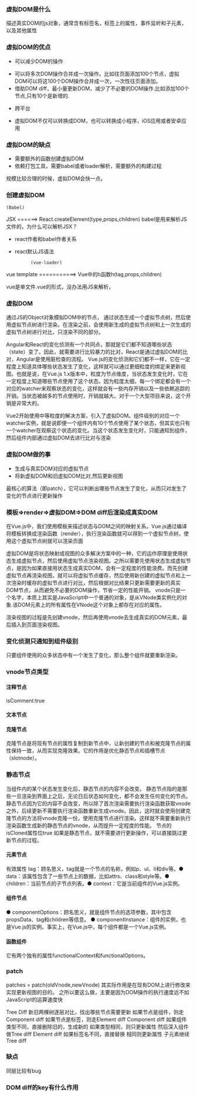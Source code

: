 ### 虚拟DOM是什么
描述真实DOM的js对象，通常含有标签名，标签上的属性，事件监听和子元素，以及其他属性

### 虚拟DOM的优点
- 可以减少DOM的操作
+ 可以将多次DOM操作合并成一次操作。比如往页面添加100个节点，虚拟DOM可以将这100个DOM操作合并成一次，一次性往页面添加。
+ 借助DOM diff，最小量更新DOM，减少了不必要的DOM操作.比如添加100个节点,只有10个是新增的.
- 跨平台
+ 虚拟DOM不仅可以转换成DOM，也可以转换成小程序，iOS应用或者安卓应用

### 虚拟DOM的缺点
- 需要额外的函数创建虚拟DOM
- 依赖打包工具，需要babel或者loader解析，需要额外的构建过程

规模比较合理的时候，虚拟DOM会快一点。


### 创建虚拟DOM
    (Babel)
JSX ======> React.createElement(type,props,children)
babel是用来解析JS文件的，为什么可以解析JSX？
- react作者和babel作者关系
- react默认JS语法

            (vue-loader)
vue template ===========> Vue中的h函数h(tag,props,children)

vue是单文件.vue的形式，没办法用JS来解析，
### 虚拟DOM
通过JS的Object对象模拟DOM中的节点，
通过状态生成一个虚拟节点树，然后使用虚拟节点树进行渲染。在渲染之前，会使用新生成的虚拟节点树和上一次生成的虚拟节点树进行对比，只渲染不同的部分。

Angular和React的变化侦测有一个共同点，那就是它们都不知道哪些状态（state）变了。因此，就需要进行比较暴力的比对，React是通过虚拟DOM的比对，Angular是使用脏检查的流程。
Vue.js的变化侦测和它们都不一样，它在一定程度上知道具体哪些状态发生了变化，这样就可以通过更细粒度的绑定来更新视图。也就是说，在Vue.js 1.x版本中，粒度为节点维度，当状态发生变化时，它在一定程度上知道哪些节点使用了这个状态。因为粒度太细，每一个绑定都会有一个对应的watcher来观察状态的变化，这样就会有一些内存开销以及一些依赖追踪的开销。当状态被越多的节点使用时，开销就越大。对于一个大型项目来说，这个开销是非常大的。

Vue2开始使用中等粒度的解决方案，引入了虚拟DOM。组件级别的对应一个watcher实例，就是说即便一个组件内有10个节点使用了某个状态，但其实也只有一个watcher在观察这个状态的变化。当这个状态发生变化时，只能通知到组件，然后组件内部通过虚拟DOM去进行比对与渲染

### 虚拟DOM做的事
- 生成与真实DOM对应的虚拟节点
- 将新虚拟DOM和旧虚拟DOM比对,然后更新视图

最核心的算法（即patch），它可以判断出哪些节点发生了变化，从而只对发生了变化的节点进行更新操作
### 模板=>render=>虚拟DOM=>DOM diff后渲染成真实DOM
在Vue.js中，我们使用模板来描述状态与DOM之间的映射关系。Vue.js通过编译将模板转换成渲染函数（render），执行渲染函数就可以得到一个虚拟节点树，使用这个虚拟节点树就可以渲染页面


虚拟DOM是将状态映射成视图的众多解决方案中的一种，它的运作原理是使用状态生成虚拟节点，然后使用虚拟节点渲染视图。之所以需要先使用状态生成虚拟节点，是因为如果直接用状态生成真实DOM，会有一定程度的性能浪费。而先创建虚拟节点再渲染视图，就可以将虚拟节点缓存，然后使用新创建的虚拟节点和上一次渲染时缓存的虚拟节点进行对比，然后根据对比结果只更新需要更新的真实DOM节点，从而避免不必要的DOM操作，节省一定的性能开销。
vnode只是一个名字，本质上其实是JavaScript中一个普通的对象，是从VNode类实例化的对象.该DOM元素上的所有属性在VNode这个对象上都存在对应的属性。

渲染视图的过程是先创建vnode，然后再使用vnode去生成真实的DOM元素，最后插入到页面渲染视图。
### 变化侦测只通知到组件级别
只要组件使用的众多状态中有一个发生了变化，那么整个组件就要重新渲染。

### vnode节点类型
#### 注释节点
isComment:true
#### 文本节点
#### 克隆节点
克隆节点是将现有节点的属性复制到新节点中，让新创建的节点和被克隆节点的属性保持一致，从而实现克隆效果。它的作用是优化静态节点和插槽节点（slotnode）。
### 静态节点
当组件内的某个状态发生变化后，静态节点的内容不会改变。 
静态节点指的是那些一旦渲染到界面上之后，无论日后状态如何变化，都不会发生任何变化的节点。   
静态节点因为它的内容不会改变，所以除了首次渲染需要执行渲染函数获取vnode之外，后续更新不需要执行渲染函数重新生成vnode。因此，这时就会使用创建克隆节点的方法将vnode克隆一份，使用克隆节点进行渲染。这样就不需要重新执行渲染函数生成新的静态节点的vnode，从而提升一定程度的性能。
节点的isCloned属性位true
如果是静态节点，就不需要进行更新操作，可以直接跳过更新节点的过程。
#### 元素节点
有效属性
tag：顾名思义，tag就是一个节点的名称，例如p、ul、li和div等。● data：该属性包含了一些节点上的数据，比如attrs、class和style等。● children：当前节点的子节点列表。● context：它是当前组件的Vue.js实例。
#### 组件节点
● componentOptions：顾名思义，就是组件节点的选项参数，其中包含propsData、tag和children等信息。
● componentInstance：组件的实例，也是Vue.js的实例。事实上，在Vue.js中，每个组件都是一个Vue.js实例。

#### 函数组件
它有两个独有的属性functionalContext和functionalOptions。

### patch
patches = patch(oldVnode,newVnode)
其实际作用是在现有DOM上进行修改来实现更新视图的目的。
之所以要这么做，主要是因为DOM操作的执行速度远不如JavaScript的运算速度快

Tree Diff
新旧两棵树逐层对比，找出哪些节点需要更新
如果节点是组件，则走Component diff
如果节点是标签，则走Element diff
Component diff
如果组件类型不同，直接删除旧的，生成新的
如果类型相同，则只更新属性
然后深入组件做Tree diff
Element diff
如果标签名不同，直接替换
相同则更新属性
子元素继续Tree diff

### 缺点
同层比较有bug

### DOM diff的key有什么作用



